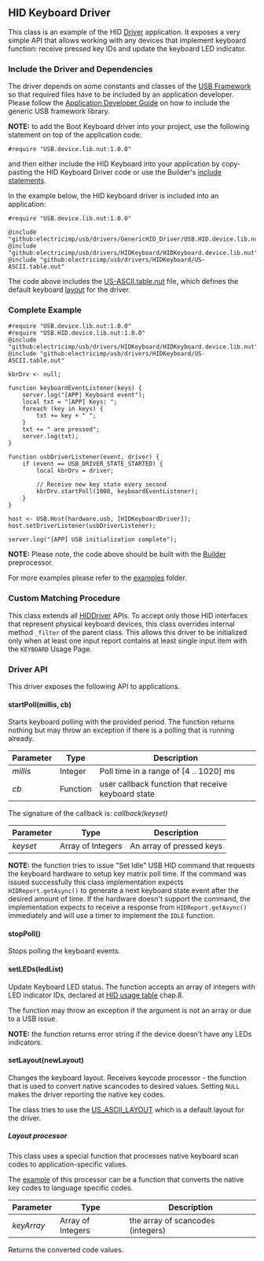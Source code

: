 ## HID Keyboard Driver

This class is an example of the HID [Driver](../../docs/HIDDriverGuide.md) application.
It exposes a very simple API that allows working with any devices that implement
keyboard function: receive pressed key IDs and update the keyboard LED indicator.

### Include the Driver and Dependencies

The driver depends on some constants and classes of the
[USB Framework](../../docs/DriverDevelopmentGuide.md) so that required files have
to be included by an application developer. Please follow the
[Application Developer Guide](../../docs/ApplicationDevelopmentGuide.md#including-usb-framework-and-driver-libraries)
on how to include the generic USB framework library.

**NOTE:** to add the Boot Keyboard driver into your project, use the following statement
on top of the application code:
```
#require "USB.device.lib.nut:1.0.0"
```
and then either include the HID Keyboard into your application
by copy-pasting the HID Keyboard Driver code
or use the Builder's [include statements](https://github.com/electricimp/builder#include).

In the example below, the HID keyboard driver is included into an application:

```squirrel
#require "USB.device.lib.nut:1.0.0"

@include "github:electricimp/usb/drivers/GenericHID_Driver/USB.HID.device.lib.nut"
@include "github:electricimp/usb/drivers/HIDKeyboard/HIDKeyboard.device.lib.nut"
@include "github:electricimp/usb/drivers/HIDKeyboard/US-ASCII.table.nut"
```

The code above includes the [US-ASCII.table.nut](./US-ASCII.table.nut) file, which defines the
default keyboard [layout](#setlayoutnewlayout) for the driver.

### Complete Example

```squirrel
#require "USB.device.lib.nut:1.0.0"
#require "USB.HID.device.lib.nut:1.0.0"
@include "github:electricimp/usb/drivers/HIDKeyboard/HIDKeyboard.device.lib.nut"
@include "github:electricimp/usb/drivers/HIDKeyboard/US-ASCII.table.nut"

kbrDrv <- null;

function keyboardEventListener(keys) {
    server.log("[APP] Keyboard event");
    local txt = "[APP] Keys: ";
    foreach (key in keys) {
        txt += key + " ";
    }
    txt += " are pressed";
    server.log(txt);
}

function usbDriverListener(event, driver) {
    if (event == USB_DRIVER_STATE_STARTED) {
        local kbrDrv = driver;

        // Receive new key state every second
        kbrDrv.startPoll(1000, keyboardEventListener);
    }
}

host <- USB.Host(hardware.usb, [HIDKeyboardDriver]);
host.setDriverListener(usbDriverListener);

server.log("[APP] USB initialization complete");
```

**NOTE:** Please note, the code above should be built
with the [Builder](https://github.com/electricimp/builder) preprocessor.

For more examples please refer to the [examples](./examples) folder.

### Custom Matching Procedure

This class extends all [HIDDriver](./../../docs/HIDDriverGuide.md#public-api) APIs.
To accept only those HID interfaces that represent physical keyboard devices,
this class overrides internal method `_filter` of the parent class. This allows
this driver to be initialized only when at least one input report contains at
least single input item with the `KEYBOARD` Usage Page.

### Driver API

This driver exposes the following API to applications.

#### startPoll(millis, cb)

Starts keyboard polling with the provided period. The function returns nothing
but may throw an exception if there is a polling that is running already.

| Parameter | Type | Description |
| --------- | ---- | ----------- |
| *millis* | Integer| Poll time in a range of [4 .. 1020] ms |
| *cb* | Function |user callback function that receive keyboard state |

The signature of the callback is: *callback(keyset)*

| Parameter | Type | Description |
| --------- | ---- | ----------- |
| *keyset* | Array of Integers | An array of pressed keys |


**NOTE:** the function tries to issue "Set Idle" USB HID command that requests
the keyboard hardware to setup key matrix poll time. If the command was issued
successfully this class implementation expects `HIDReport.getAsync()` to
generate a next keyboard state event after the desired amount of time. If the hardware
doesn't support the command, the implementation expects to receive a response
from `HIDReport.getAsync()` immediately and will use a timer to implement the `IDLE` function.

#### stopPoll()

Stops polling the keyboard events.

#### setLEDs(ledList)

Update Keyboard LED status. The function accepts an array of
integers with LED indicator IDs, declared at
[HID usage table](http://www.usb.org/developers/hidpage/Hut1_12v2.pdf) chap.8.

The function may throw an exception if the argument is not an array or due to a USB issue.

**NOTE:** the function returns error string if the device doesn't have any LEDs indicators.

#### setLayout(newLayout)

Changes the keyboard layout. Receives keycode processor - the function that is used
to convert native scancodes to desired values.
Setting `NULL` makes the driver reporting the native key codes.

The class tries to use the [US_ASCII_LAYOUT](./US-ASCII.table.nut)
which is a default layout for the driver.

##### Layout processor

This class uses a special function that processes native keyboard scan codes to application-specific values.

The [example](./US-ASCII.table.nut) of this processor can be a function that
converts the native key codes to language specific codes.

| Parameter | Type | Description |
| --------- | ---- | ----------- |
| *keyArray* | Array of Integers | the array of scancodes (integers) |

Returns the converted code values.

